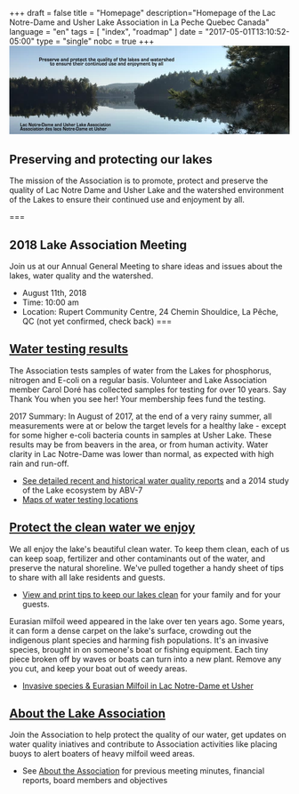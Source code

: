 +++
draft = false
title = "Homepage"
description="Homepage of the Lac Notre-Dame and Usher Lake Association in La Peche Quebec Canada"
language = "en"
tags = [
    "index",
    "roadmap"
]
date = "2017-05-01T13:10:52-05:00"
type = "single"
nobc = true
+++
<img src="/assets/img/lake-assoc-photo.jpg" class="img-responsive mrgn-bttm-md mrgn-tp-md" alt="view of still water of lake says Preserve and protect the quality of the lakes and watershed to ensure their continued use and enjoyment by all with title Lac Notre-Dame and Usher Lake Association" />

## Preserving and protecting our lakes

The mission of the Association is to promote, protect and preserve the quality of Lac Notre Dame and Usher Lake and the watershed environment of the Lakes to ensure their continued use and enjoyment by all. 

===
## 2018 Lake Association Meeting 
Join us at our Annual General Meeting to share ideas and issues about the lakes, water quality and the watershed. 

* August 11th, 2018
* Time: 10:00 am
* Location: Rupert Community Centre, 24 Chemin Shouldice, La Pêche, QC (not yet confirmed, check back)
===

## [Water testing results](/qualityreports/)

The Association tests samples of water from the Lakes for phosphorus, nitrogen and E-coli on a regular basis. Volunteer and Lake Association member Carol Doré has collected samples for testing for over 10 years. Say Thank You when you see her! Your membership fees fund the testing. 

2017 Summary: In August of 2017, at the end of a very rainy summer, all measurements were at or below the target levels for a healthy lake - except for some higher e-coli bacteria counts in samples at Usher Lake. These results may be from beavers in the area, or from human activity. Water clarity in Lac Notre-Dame was lower than normal, as expected with high rain and run-off. 

* [See detailed recent and historical water quality reports](/qualityreports/) and a 2014 study of the Lake ecosystem by ABV-7
* [Maps of water testing locations](/maps/)


## [Protect the clean water we enjoy](/keepclean/)

We all enjoy the lake's beautiful clean water. To keep them clean, each of us can keep soap, fertilizer and other contaminants out of the water, and preserve the natural shoreline. We've pulled together a handy sheet of tips to share with all lake residents and guests.  

* [View and print tips to keep our lakes clean](/keepclean/) for your family and for your guests. 

Eurasian milfoil weed appeared in the lake over ten years ago. Some years, it can form a dense carpet on the lake's surface, crowding out the indigenous plant species and harming fish populations. It's an invasive species, brought in on someone's boat or fishing equipment. Each tiny piece broken off by waves or boats can turn into a new plant. Remove any you cut, and keep your boat out of weedy areas.  

* [Invasive species & Eurasian Milfoil in Lac Notre-Dame et Usher](/lnd-milfoil/) 

## [About the Lake Association](/about/)

Join the Association to help protect the quality of our water, get updates on water quality iniatives and contribute to Association activities like placing buoys to alert boaters of heavy milfoil weed areas. 

* See [About the  Association](/about/) for previous meeting minutes, financial reports, board members and objectives 

